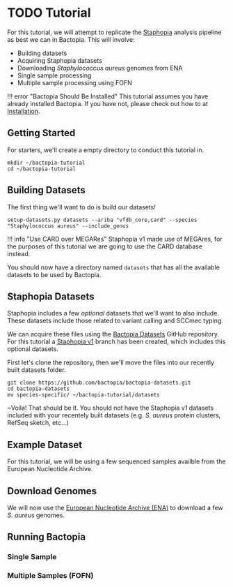 # TODO Tutorial
For this tutorial, we will attempt to replicate the [Staphopia](https://staphopia.emory.edu) analysis pipeline as best we can in Bactopia. This will involve:

- Building datasets
- Acquiring Staphopia datasets
- Downloading *Staphylococcus aureus* genomes from ENA
- Single sample processing
- Multiple sample processing using FOFN

!!! error "Bactopia Should Be Installed"
    This tutorial assumes you have already installed Bactopia. If you have not, please check out how to at [Installation](installation.md).

## Getting Started
For starters, we'll create a empty directory to conduct this tutorial in.

```
mkdir ~/bactopia-tutorial
cd ~/bactopia-tutorial
```

## Building Datasets
The first thing we'll want to do is build our datasets!
```
setup-datasets.py datasets --ariba "vfdb_core,card" --species "Staphylococcus aureus" --include_genus
```

!!! info "Use CARD over MEGARes"
    Staphopia v1 made use of MEGAres, for the purposes of this tutorial we are going to use the CARD database instead.

You should now have a directory named `datasets` that has all the available datasets to be used by Bactopia.

## Staphopia Datasets
Staphopia includes a few *optional* datasets that we'll want to also include. These datasets include those related to variant calling and SCCmec typing.

We can acquire these files using the [Bactopia Datasets](https://github.com/bactopia/bactopia-datasets) GitHub repository. For this tutorial a [Staphopia v1](https://github.com/bactopia/bactopia-datasets/tree/staphopia-v1) branch has been created, which includes this optional datasets.

First let's clone the repository, then we'll move the files into our recently built datasets folder.

```
git clone https://github.com/bactopia/bactopia-datasets.git
cd bactopia-datasets
mv species-specific/ ~/bactopia-tutorial/datasets
```

~Voila! That should be it. You should not have the Staphopia v1 datasets included with your recentely built datasets (e.g. *S. aureus* protein clusters, RefSeq sketch, etc...)
## Example Dataset
For this tutorial, we will be using a few sequenced samples availble from the European Nucleotide Archive.

## Download Genomes
We will now use the [European Nucleotide Archive (ENA)](https://www.ebi.ac.uk/ena) to download a few *S. aureus* genomes.


## Running Bactopia

### Single Sample

### Multiple Samples (FOFN)






